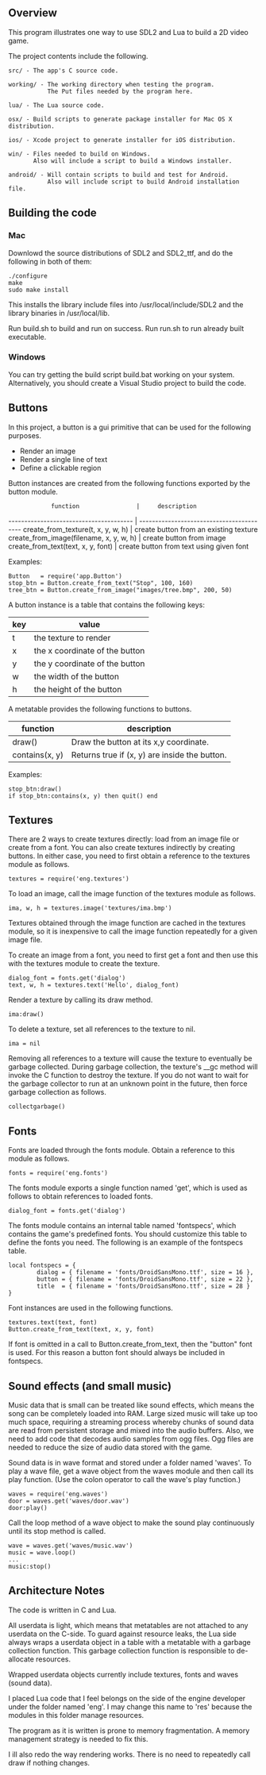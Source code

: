 ## Overview

This program illustrates one way to use SDL2 and Lua to build a 2D video game.

The project contents include the following.

    src/ - The app's C source code.

    working/ - The working directory when testing the program. 
               The Put files needed by the program here.

    lua/ - The Lua source code.

    osx/ - Build scripts to generate package installer for Mac OS X distribution.

    ios/ - Xcode project to generate installer for iOS distribution.

    win/ - Files needed to build on Windows.
           Also will include a script to build a Windows installer.

    android/ - Will contain scripts to build and test for Android.
               Also will include script to build Android installation file.

## Building the code

### Mac

Downlowd the source distributions of SDL2 and SDL2_ttf, and do the following in both of them:

    ./configure
    make
    sudo make install

This installs the library include files into /usr/local/include/SDL2 and the library binaries 
in /usr/local/lib.

Run build.sh to build and run on success.  Run run.sh to run already built executable.

### Windows

You can try getting the build script build.bat working on your system.
Alternatively, you should create a Visual Studio project to build the code.


## Buttons

In this project, a button is a gui primitive that can be used for the following purposes.

- Render an image
- Render a single line of text
- Define a clickable region

Button instances are created from the following functions exported by the button module.

                function                |     description
--------------------------------------- | -----------------------------------------
create_from_texture(t, x, y, w, h)      | create button from an existing texture
create_from_image(filename, x, y, w, h) | create button from image
create_from_text(text, x, y, font)      | create button from text using given font

Examples:

    Button   = require('app.Button')
    stop_btn = Button.create_from_text("Stop", 100, 160)
    tree_btn = Button.create_from_image("images/tree.bmp", 200, 50)


A button instance is a table that contains the following keys:

key | value
--- | -----
 t  | the texture to render 
 x  | the x coordinate of the button
 y  | the y coordinate of the button
 w  | the width of the button
 h  | the height of the button

A metatable provides the following functions to buttons.

   function    |    description
-------------- | -----------------
draw()         | Draw the button at its x,y coordinate.
contains(x, y) | Returns true if (x, y) are inside the button.

Examples:

    stop_btn:draw()
    if stop_btn:contains(x, y) then quit() end

## Textures

There are 2 ways to create textures directly: load from an image file or create 
from a font. You can also create textures indirectly by creating buttons. In either 
case, you need to first obtain a reference to the textures module as follows.

    textures = require('eng.textures')

To load an image, call the image function of the textures module as follows.

    ima, w, h = textures.image('textures/ima.bmp')

Textures obtained through the image function are cached in the textures module,
so it is inexpensive to call the image function repeatedly for a given image file.

To create an image from a font, you need to first get a font and then
use this with the textures module to create the texture.

    dialog_font = fonts.get('dialog')
    text, w, h = textures.text('Hello', dialog_font)

Render a texture by calling its draw method.

    ima:draw()

To delete a texture, set all references to the texture to nil.

    ima = nil

Removing all references to a texture will cause the texture to eventually be garbage collected.
During garbage collection, the texture's __gc method will invoke the C function to destroy the
texture.  If you do not want to wait for the garbage collector to run at an unknown point in the
future, then force garbage collection as follows.

    collectgarbage()

## Fonts

Fonts are loaded through the fonts module.  Obtain a reference to this module as follows.

    fonts = require('eng.fonts')

The fonts module exports a single function named 'get', which is used as follows to obtain
references to loaded fonts.

    dialog_font = fonts.get('dialog')

The fonts module contains an internal table named 'fontspecs', which contains the game's
predefined fonts.  You should customize this table to define the fonts you need. The following
is an example of the fontspecs table.

    local fontspecs = {
            dialog = { filename = 'fonts/DroidSansMono.ttf', size = 16 },
            button = { filename = 'fonts/DroidSansMono.ttf', size = 22 },
            title  = { filename = 'fonts/DroidSansMono.ttf', size = 28 }
    }

Font instances are used in the following functions.

    textures.text(text, font)
    Button.create_from_text(text, x, y, font)

If font is omitted in a call to Button.create_from_text, then the "button" font is used.
For this reason a button font should always be included in fontspecs.


## Sound effects (and small music)

Music data that is small can be treated like sound effects, which means the song can be completely
loaded into RAM.  Large sized music will take up too much space, requiring a streaming
process whereby chunks of sound data are read from persistent storage and mixed into the
audio buffers.  Also, we need to add code that decodes audio samples from ogg files.  Ogg files
are needed to reduce the size of audio data stored with the game.

Sound data is in wave format and stored under a folder named 'waves'. To play a wave file,
get a wave object from the waves module and then call its play function.  (Use the colon operator
to call the wave's play function.)

    waves = require('eng.waves')
    door = waves.get('waves/door.wav')
    door:play()

Call the loop method of a wave object to make the sound play continuously until its stop
method is called.

    wave = waves.get('waves/music.wav')
    music = wave.loop()
    ...
    music:stop()


## Architecture Notes

The code is written in C and Lua.

All userdata is light, which means that metatables are not attached to any userdata on
the C-side.  To guard against resource leaks, the Lua side always wraps a userdata object
in a table with a metatable with a garbage collection function.  This garbage collection
function is responsible to de-allocate resources.

Wrapped userdata objects currently include textures, fonts and waves (sound data).

I placed Lua code that I feel belongs on the side of the engine developer under the
folder named 'eng'. I may change this name to 'res' because the modules in this folder
manage resources.

The program as it is written is prone to memory fragmentation.  A memory management
strategy is needed to fix this.

I ill also redo the way rendering works.  There is no need to repeatedly call draw if
nothing changes.

